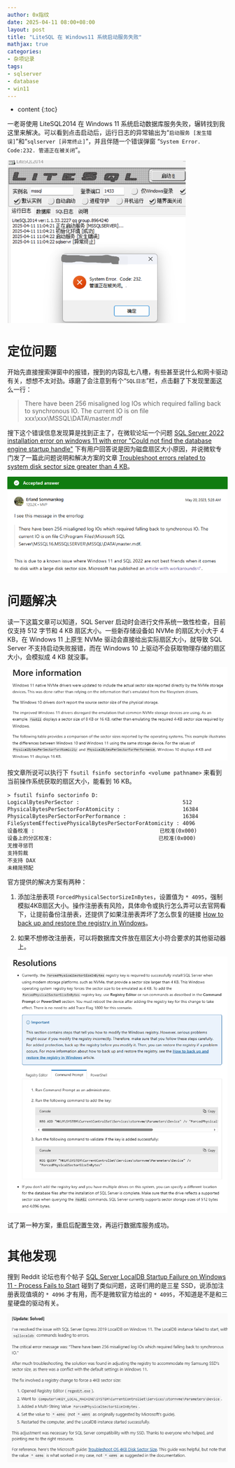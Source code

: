```yaml
---
author: 0x指纹
date: 2025-04-11 08:00+08:00
layout: post
title: "LiteSQL 在 Windows11 系统启动服务失败"
mathjax: true
categories:
- 杂项记录
tags:
- sqlserver
- database
- win11
---
```


* content
{:toc}

一老哥使用 LiteSQL2014 在 Windows 11 系统启动数据库服务失败，辗转找到我这里来解决。可以看到点击启动后，运行日志的异常输出为“`启动服务 [发生错误]`”和“`sqlserver [异常终止]`”，并且伴随一个错误弹窗 “`System Error. Code:232. 管道正在被关闭`”。 








![img](/assets/images/2025-04-11/1.png)

# 定位问题

开始先直接搜索弹窗中的报错，搜到的内容乱七八槽，有些甚至说什么和网卡驱动有关，想想不太对劲。琢磨了会注意到有个“`SQL日志`”栏，点击翻了下发现里面这么一行：

> There have been 256 misaligned log IOs which required falling back to synchronous IO. The current IO is on file  xxx\xxx\MSSQL\DATA\master.mdf

搜下这个错误信息发现算是找到正主了，在微软论坛一个问题 [SQL Server 2022 installation error on windows 11 with error "Could not find the database engine startup handle"](https://learn.microsoft.com/en-us/answers/questions/1288063/sql-server-2022-installation-error-on-windows-11-w) 下有用户回答说是因为磁盘扇区大小原因，并说微软专门发了一篇此问题说明和解决方案的文章 [Troubleshoot errors related to system disk sector size greater than 4 KB](https://learn.microsoft.com/en-us/troubleshoot/sql/database-engine/database-file-operations/troubleshoot-os-4kb-disk-sector-size?WT.mc_id=DP-MVP-5440&tabs=registry-editor)。

![img](/assets/images/2025-04-11/2.png)


# 问题解决

读一下这篇文章可以知道，SQL Server 启动时会进行文件系统一致性检查，目前仅支持 512 字节和 4 KB 扇区大小。一些新存储设备如 NVMe 的扇区大小大于 4 KB，在 Windows 11 上原生 NVMe 驱动会直接给出实际扇区大小，就导致 SQL Server 不支持启动失败报错，而在 Windows 10 上驱动不会获取物理存储的扇区大小，会模拟成 4 KB 就没事。

![img](/assets/images/2025-04-11/4.png)

按文章所说可以执行下 `fsutil fsinfo sectorinfo <volume pathname>` 来看到当前操作系统获取的扇区大小，能看到 16 KB。

```
> fsutil fsinfo sectorinfo D:
LogicalBytesPerSector :                                 512
PhysicalBytesPerSectorForAtomicity :                    16384
PhysicalBytesPerSectorForPerformance :                  16384
FileSystemEffectivePhysicalBytesPerSectorForAtomicity : 4096
设备校准 :                                        已校准(0x000)
设备上的分区校准:                                  已校准(0x000)
无搜寻惩罚
支持剪裁
不支持 DAX
未精简预配
```

官方提供的解决方案有两种：

1. 添加注册表项 `ForcedPhysicalSectorSizeInBytes`，设置值为 `* 4095`，强制模拟4KB扇区大小。操作注册表有风险，具体命令或执行怎么弄可以去官网看下，让提前备份注册表，还提供了如果注册表弄坏了怎么恢复的链接 [How to back up and restore the registry in Windows](https://learn.microsoft.com/en-us/troubleshoot/windows-server/performance/windows-registry-advanced-users#back-up-the-registry)。

2. 如果不想修改注册表，可以将数据库文件放在扇区大小符合要求的其他驱动器上。

![img](/assets/images/2025-04-11/5.png)

试了第一种方案，重启后配置生效，再运行数据库服务成功。

# 其他发现

搜到 Reddit 论坛也有个帖子 [SQL Server LocalDB Startup Failure on Windows 11 - Process Fails to Start](https://www.reddit.com/r/SQL/comments/1abpe05/sql_server_localdb_startup_failure_on_windows_11/) 碰到了类似问题，这哥们用的是三星 SSD，说添加注册表现值填的 `* 4096` 才有用，而不是微软官方给出的 `* 4095`，不知道是不是和三星硬盘的驱动有关。

![img](/assets/images/2025-04-11/3.png)